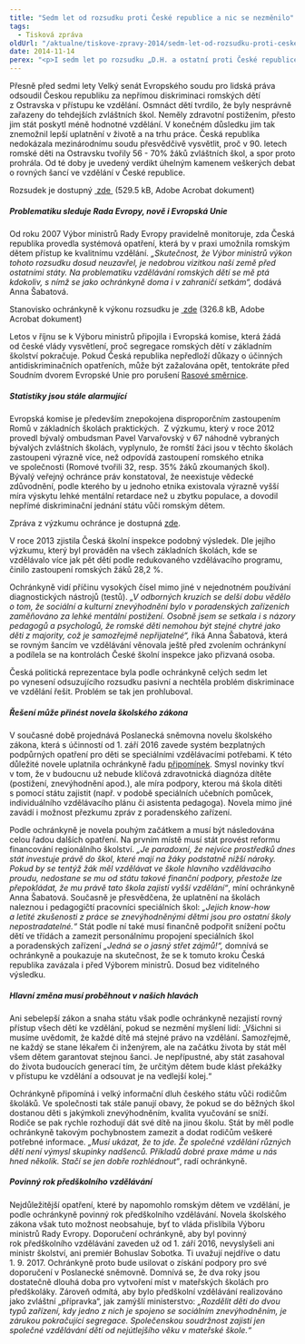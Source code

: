```yaml
---
title: "Sedm let od rozsudku proti České republice a nic se nezměnilo"
tags:
  - Tisková zpráva
oldUrl: "/aktualne/tiskove-zpravy-2014/sedm-let-od-rozsudku-proti-ceske-republice-a-nic-se-nezmenilo"
date: 2014-11-14
perex: "<p>I sedm let po rozsudku „D.H. a ostatní proti České republice“ jsou romské děti vzdělávány v bývalých zvláštních školách. Děti romského původu stále tvoří přibližně třetinu žáků vzdělávaných podle upraveného vzdělávacího programu pro žáky s lehkým mentálním postižením, což neodpovídá faktu, že podíl Romů v populaci je odhadován jen na 1,4 – 2,8%.</p>"
---
```


<!-- imported from the old website -->

<p>Přesně před sedmi lety Velký senát Evropského soudu pro lidská práva odsoudil Českou republiku za nepřímou diskriminaci romských dětí z Ostravska v přístupu ke vzdělání. Osmnáct dětí tvrdilo, že byly nesprávně zařazeny do tehdejších zvláštních škol. Neměly zdravotní postižením, přesto jim stát poskytl méně hodnotné vzdělání. V konečném důsledku jim tak znemožnil lepší uplatnění v životě a na trhu práce. Česká republika nedokázala mezinárodnímu soudu přesvědčivě vysvětlit, proč v 90. letech romské děti na Ostravsku tvořily 56 - 70% žáků zvláštních škol, a spor proto prohrála. Od té doby je uvedený verdikt úhelným kamenem veškerých debat o rovných šancí ve vzdělání v České republice.</p><p>Rozsudek je dostupný <a title="Otevření do nového okna" href="/uploads-import/DISKRIMINACE/Judikatura/2006-DH-proti-CR.pdf" target="_blank"><img alt="" src="https://www.ochrance.cz/typo3/ext/od_linkdesc/icons/pdf.gif" class="od_linkdesc_icon" /> zde </a> (529.5 kB, Adobe Acrobat dokument)</p><h5>Problematiku sleduje Rada Evropy, nově i Evropská Unie </h5><p>Od roku 2007 Výbor ministrů Rady Evropy pravidelně monitoruje, zda Česká republika provedla systémová opatření, která by v praxi umožnila romským dětem přístup ke kvalitnímu vzdělání. <em>„Skutečnost, že Výbor ministrů výkon tohoto rozsudku dosud neuzavřel, je nedobrou vizitkou naší země před ostatními státy. Na problematiku vzdělávání romských dětí se mě ptá kdokoliv, s nímž se jako ochránkyně doma i v zahraničí setkám“,</em> dodává Anna Šabatová.</p><p>Stanovisko ochránkyně k výkonu rozsudku je <a title="Otevření do nového okna" href="/uploads-import/DISKRIMINACE/Judikatura/Stanovisko-VOP-k-DH.pdf" target="_blank"><img alt="" src="https://www.ochrance.cz/typo3/ext/od_linkdesc/icons/pdf.gif" class="od_linkdesc_icon" /> zde</a> (326.8 kB, Adobe Acrobat dokument)</p><p>Letos v říjnu se k Výboru ministrů připojila i Evropská komise, která žádá od české vlády vysvětlení, proč segregace romských dětí v základním školství pokračuje. Pokud Česká republika nepředloží důkazy o účinných antidiskriminačních opatřeních, může být zažalována opět, tentokráte před Soudním dvorem Evropské Unie pro porušení <a href="http://www.ochrance.cz/fileadmin/user_upload/DISKRIMINACE/pravni_predpisy/SMERNICE_RADY_zasada_rovneho_zachazeni.pdf" target="_blank">Rasové směrnice</a>.</p><h5>Statistiky jsou stále alarmující</h5><p>Evropská komise je především znepokojena disproporčním zastoupením Romů v základních školách praktických.  Z výzkumu, který v roce 2012 provedl bývalý ombudsman Pavel Varvařovský v 67 náhodně vybraných bývalých zvláštních školách, vyplynulo, že romští žáci jsou v těchto školách zastoupeni výrazně více, než odpovídá zastoupení romského etnika ve společnosti (Romové tvořili 32, resp. 35% žáků zkoumaných škol). Bývalý veřejný ochránce práv konstatoval, že neexistuje vědecké zdůvodnění, podle kterého by u jednoho etnika existovala výrazně vyšší míra výskytu lehké mentální retardace než u zbytku populace, a dovodil nepřímé diskriminační jednání státu vůči romským dětem.</p><p>Zpráva z výzkumu ochránce je dostupná <a href="https://www.ochrance.cz/diskriminace/vyzkum/" target="_blank">zde</a>.</p><p>V roce 2013 zjistila Česká školní inspekce podobný výsledek. Dle jejího výzkumu, který byl prováděn na všech základních školách, kde se vzdělávalo více jak pět dětí podle redukovaného vzdělávacího programu, činilo zastoupení romských žáků 28,2 %. </p><p>Ochránkyně vidí příčinu vysokých čísel mimo jiné v nejednotném používání diagnostických nástrojů (testů). <em>„V odborných kruzích se delší dobu vědělo o tom, že sociální a kulturní znevýhodnění bylo v poradenských zařízeních zaměňováno za lehké mentální postižení. Osobně jsem se setkala i s názory pedagogů a psychologů, že romské děti nemohou být stejné chytré jako děti z majority, což je samozřejmě nepřijatelné“,</em> říká Anna Šabatová, která se rovným šancím ve vzdělávání věnovala ještě před zvolením ochránkyní a podílela se na kontrolách České školní inspekce jako přizvaná osoba. </p><p>Česká politická reprezentace byla podle ochránkyně celých sedm let po vynesení odsuzujícího rozsudku pasivní a nechtěla problém diskriminace ve vzdělání řešit. Problém se tak jen prohluboval. </p><h5>Řešení může přinést novela školského zákona</h5><p>V současné době projednává Poslanecká sněmovna novelu školského zákona, která s účinností od 1. září 2016 zavede systém bezplatných podpůrných opatření pro děti se speciálními vzdělávacími potřebami. K této důležité novele uplatnila ochránkyně řadu <a href="https://www.ochrance.cz/zvlastni-opravneni/pripominky-k-zakonum/">připomínek</a>. Smysl novinky tkví v tom, že v budoucnu už nebude klíčová zdravotnická diagnóza dítěte (postižení, znevýhodnění apod.), ale míra podpory, kterou má škola dítěti s pomocí státu zajistit (např. v podobě speciálních učebních pomůcek, individuálního vzdělávacího plánu či asistenta pedagoga). Novela mimo jiné zavádí i možnost přezkumu zpráv z poradenského zařízení. </p><p>Podle ochránkyně je novela pouhým začátkem a musí být následována celou řadou dalších opatření. Na prvním místě musí stát provést reformu financování regionálního školství. <em>„Je paradoxní, že nejvíce prostředků dnes stát investuje právě do škol, které mají na žáky podstatně nižší nároky. Pokud by se tentýž žák měl vzdělávat ve škole hlavního vzdělávacího proudu, nedostane se mu od státu takové finanční podpory, přestože lze přepokládat, že mu právě tato škola zajistí vyšší vzdělání“</em>, míní ochránkyně Anna Šabatová. Současně je přesvědčena, že uplatnění na školách naleznou i pedagogičtí pracovníci speciálních škol: <em>„Jejich know-how a letité zkušenosti z práce se znevýhodněnými dětmi jsou pro ostatní školy nepostradatelné.“</em> Stát podle ní také musí finančně podpořit snížení počtu dětí ve třídách a zamezit personálnímu propojení speciálních škol a poradenských zařízení<em> „Jedná se o jasný střet zájmů!“,</em> domnívá se ochránkyně a poukazuje na skutečnost, že se k tomuto kroku Česká republika zavázala i před Výborem ministrů. Dosud bez viditelného výsledku.</p><h5>Hlavní změna musí proběhnout v našich hlavách</h5><p>Ani sebelepší zákon a snaha státu však podle ochránkyně nezajistí rovný přístup všech dětí ke vzdělání, pokud se nezmění myšlení lidí: „Všichni si musíme uvědomit, že každé dítě má stejné právo na vzdělání. Samozřejmě, ne každý se stane lékařem či inženýrem, ale na začátku života by stát měl všem dětem garantovat stejnou šanci. Je nepřípustné, aby stát zasahoval do života budoucích generací tím, že určitým dětem bude klást překážky v přístupu ke vzdělání a odsouvat je na vedlejší kolej.“</p><p>Ochránkyně připomíná i velký informační dluh českého státu vůči rodičům školáků. Ve společnosti tak stále panují obavy, že pokud se do běžných škol dostanou děti s jakýmkoli znevýhodněním, kvalita vyučování se sníží. Rodiče se pak rychle rozhodují dát své dítě na jinou školu. Stát by měl podle ochránkyně takovým pochybnostem zamezit a dodat rodičům veškeré potřebné informace. <em>„Musí ukázat, že to jde. Že společné vzdělání různých dětí není výmysl skupinky nadšenců. Příkladů dobré praxe máme u nás hned několik. Stačí se jen dobře rozhlédnout“</em>, radí ochránkyně.</p><h5>Povinný rok předškolního vzdělávání</h5><p>Nejdůležitější opatření, které by napomohlo romským dětem ve vzdělání, je podle ochránkyně povinný rok předškolního vzdělávání. Novela školského zákona však tuto možnost neobsahuje, byť to vláda přislíbila Výboru ministrů Rady Evropy. Doporučení ochránkyně, aby byl povinný rok předškolního vzdělávání zaveden už od 1. září 2016, nevyslyšeli ani ministr školství, ani premiér Bohuslav Sobotka. Ti uvažují nejdříve o datu 1. 9. 2017. Ochránkyně proto bude usilovat o získání podpory pro své doporučení v Poslanecké sněmovně. Domnívá se, že dva roky jsou dostatečně dlouhá doba pro vytvoření míst v mateřských školách pro předškoláky. Zároveň odmítá, aby bylo předškolní vzdělávání realizováno jako zvláštní „přípravka“, jak zamýšlí ministerstvo:<em> „Rozdělit děti do dvou typů zařízení, kdy jedno z nich je spojeno se sociálním znevýhodněním, je zárukou pokračující segregace. Společenskou soudržnost zajistí jen společné vzdělávání dětí od nejútlejšího věku v mateřské škole.“</em><a name="_GoBack"></a></p><a name="_msocom_1"></a><p> </p>
